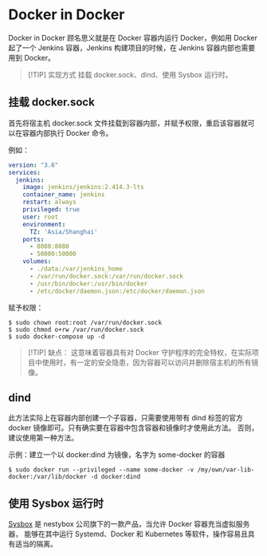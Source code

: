 # Docker in Docker
Docker in Docker 顾名思义就是在 Docker 容器内运行 Docker，例如用 Docker 起了一个 Jenkins 容器，Jenkins 构建项目的时候，在 Jenkins 容器内部也需要用到 Docker。

> [!TIP] 实现方式
> 挂载 docker.sock、dind、使用 Sysbox 运行时。

## 挂载 docker.sock
首先将宿主机 docker.sock 文件挂载到容器内部，并赋予权限，重启该容器就可以在容器内部执行 Docker 命令。

例如：
```yaml
version: "3.6"
services:
  jenkins:
    image: jenkins/jenkins:2.414.3-lts
    container_name: jenkins
    restart: always
    privileged: true
    user: root
    environment:
      TZ: 'Asia/Shanghai'
    ports:
      - 8080:8080
      - 50000:50000
    volumes:
      - ./data:/var/jenkins_home
      - /var/run/docker.sock:/var/run/docker.sock
      - /usr/bin/docker:/usr/bin/docker
      - /etc/docker/daemon.json:/etc/docker/daemon.json
```

赋予权限：
```shell
$ sudo chown root:root /var/run/docker.sock
$ sudo chmod o+rw /var/run/docker.sock
$ sudo docker-compose up -d
```

> [!TIP] 缺点：
> 这意味着容器具有对 Docker 守护程序的完全特权，在实际项目中使用时，有一定的安全隐患，因为容器可以访问并删除宿主机的所有镜像。

## dind
此方法实际上在容器内部创建一个子容器，只需要使用带有 dind 标签的官方 docker 镜像即可。只有确实要在容器中包含容器和镜像时才使用此方法。 否则，建议使用第一种方法。

示例：建立一个以 docker:dind 为镜像，名字为 some-docker 的容器

```shell
$ sudo docker run --privileged --name some-docker -v /my/own/var-lib-docker:/var/lib/docker -d docker:dind
```

## 使用 Sysbox 运行时
[Sysbox](https://github.com/nestybox/sysbox) 是 nestybox 公司旗下的一款产品，当允许 Docker 容器充当虚拟服务器， 能够在其中运行 Systemd、Docker 和 Kubernetes 等软件，操作容易且具有适当的隔离。

